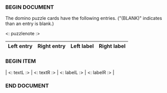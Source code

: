 ### BEGIN DOCUMENT
The domino puzzle cards have the following entries.  ("(BLANK)"
indicates than an entry is blank.)

<: puzzlenote :>

| Left entry | Right entry | Left label | Right label |
|:----------:|:-----------:|:----------:|:-----------:|
### BEGIN ITEM
| <: textL :> | <: textR :> | <: labelL :> | <: labelR :> |
### END DOCUMENT

